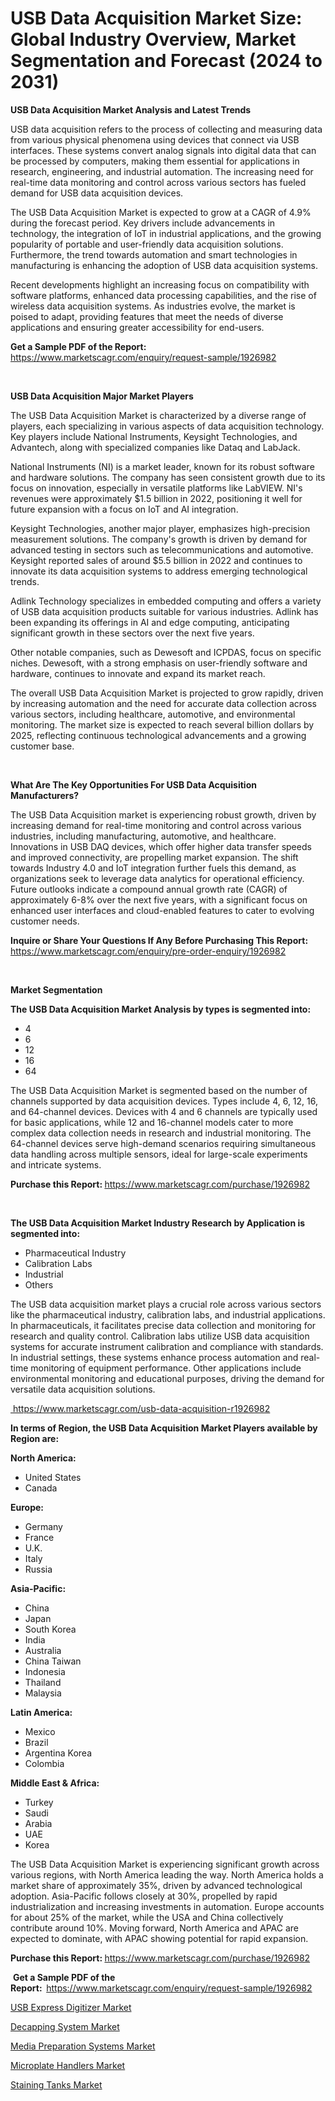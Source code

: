 <p><h1>USB Data Acquisition Market Size: Global Industry Overview, Market Segmentation and Forecast (2024 to 2031)</h1></p><p><strong>USB Data Acquisition Market Analysis and Latest Trends</strong></p>
<p><p>USB data acquisition refers to the process of collecting and measuring data from various physical phenomena using devices that connect via USB interfaces. These systems convert analog signals into digital data that can be processed by computers, making them essential for applications in research, engineering, and industrial automation. The increasing need for real-time data monitoring and control across various sectors has fueled demand for USB data acquisition devices.</p><p>The USB Data Acquisition Market is expected to grow at a CAGR of 4.9% during the forecast period. Key drivers include advancements in technology, the integration of IoT in industrial applications, and the growing popularity of portable and user-friendly data acquisition solutions. Furthermore, the trend towards automation and smart technologies in manufacturing is enhancing the adoption of USB data acquisition systems. </p><p>Recent developments highlight an increasing focus on compatibility with software platforms, enhanced data processing capabilities, and the rise of wireless data acquisition systems. As industries evolve, the market is poised to adapt, providing features that meet the needs of diverse applications and ensuring greater accessibility for end-users.</p></p>
<p><strong>Get a Sample PDF of the Report:&nbsp;</strong> <a href="https://www.marketscagr.com/enquiry/request-sample/1926982?utm_campaign=1615&utm_medium=2&utm_source=Github&utm_content=ia&utm_term=25102024&utm_id=usb-data-acquisition">https://www.marketscagr.com/enquiry/request-sample/1926982</a></p>
<p>&nbsp;</p>
<p><strong>USB Data Acquisition Major Market Players</strong></p>
<p><p>The USB Data Acquisition Market is characterized by a diverse range of players, each specializing in various aspects of data acquisition technology. Key players include National Instruments, Keysight Technologies, and Advantech, along with specialized companies like Dataq and LabJack.</p><p>National Instruments (NI) is a market leader, known for its robust software and hardware solutions. The company has seen consistent growth due to its focus on innovation, especially in versatile platforms like LabVIEW. NI's revenues were approximately $1.5 billion in 2022, positioning it well for future expansion with a focus on IoT and AI integration.</p><p>Keysight Technologies, another major player, emphasizes high-precision measurement solutions. The company's growth is driven by demand for advanced testing in sectors such as telecommunications and automotive. Keysight reported sales of around $5.5 billion in 2022 and continues to innovate its data acquisition systems to address emerging technological trends.</p><p>Adlink Technology specializes in embedded computing and offers a variety of USB data acquisition products suitable for various industries. Adlink has been expanding its offerings in AI and edge computing, anticipating significant growth in these sectors over the next five years.</p><p>Other notable companies, such as Dewesoft and ICPDAS, focus on specific niches. Dewesoft, with a strong emphasis on user-friendly software and hardware, continues to innovate and expand its market reach.</p><p>The overall USB Data Acquisition Market is projected to grow rapidly, driven by increasing automation and the need for accurate data collection across various sectors, including healthcare, automotive, and environmental monitoring. The market size is expected to reach several billion dollars by 2025, reflecting continuous technological advancements and a growing customer base.</p></p>
<p>&nbsp;</p>
<p><strong>What Are The Key Opportunities For USB Data Acquisition Manufacturers?</strong></p>
<p><p>The USB Data Acquisition market is experiencing robust growth, driven by increasing demand for real-time monitoring and control across various industries, including manufacturing, automotive, and healthcare. Innovations in USB DAQ devices, which offer higher data transfer speeds and improved connectivity, are propelling market expansion. The shift towards Industry 4.0 and IoT integration further fuels this demand, as organizations seek to leverage data analytics for operational efficiency. Future outlooks indicate a compound annual growth rate (CAGR) of approximately 6-8% over the next five years, with a significant focus on enhanced user interfaces and cloud-enabled features to cater to evolving customer needs.</p></p>
<p><strong>Inquire or Share Your Questions If Any Before Purchasing This Report:</strong> <a href="https://www.marketscagr.com/enquiry/pre-order-enquiry/1926982?utm_campaign=1615&utm_medium=2&utm_source=Github&utm_content=ia&utm_term=25102024&utm_id=usb-data-acquisition">https://www.marketscagr.com/enquiry/pre-order-enquiry/1926982</a></p>
<p>&nbsp;</p>
<p><strong>Market Segmentation</strong></p>
<p><strong>The USB Data Acquisition Market Analysis by types is segmented into:</strong></p>
<p><ul><li>4</li><li>6</li><li>12</li><li>16</li><li>64</li></ul></p>
<p><p>The USB Data Acquisition Market is segmented based on the number of channels supported by data acquisition devices. Types include 4, 6, 12, 16, and 64-channel devices. Devices with 4 and 6 channels are typically used for basic applications, while 12 and 16-channel models cater to more complex data collection needs in research and industrial monitoring. The 64-channel devices serve high-demand scenarios requiring simultaneous data handling across multiple sensors, ideal for large-scale experiments and intricate systems.</p></p>
<p><strong>Purchase this Report:&nbsp;</strong><a href="https://www.marketscagr.com/purchase/1926982?utm_campaign=1615&utm_medium=2&utm_source=Github&utm_content=ia&utm_term=25102024&utm_id=usb-data-acquisition">https://www.marketscagr.com/purchase/1926982</a></p>
<p>&nbsp;</p>
<p><strong>The USB Data Acquisition Market Industry Research by Application is segmented into:</strong></p>
<p><ul><li>Pharmaceutical Industry</li><li>Calibration Labs</li><li>Industrial</li><li>Others</li></ul></p>
<p><p>The USB data acquisition market plays a crucial role across various sectors like the pharmaceutical industry, calibration labs, and industrial applications. In pharmaceuticals, it facilitates precise data collection and monitoring for research and quality control. Calibration labs utilize USB data acquisition systems for accurate instrument calibration and compliance with standards. In industrial settings, these systems enhance process automation and real-time monitoring of equipment performance. Other applications include environmental monitoring and educational purposes, driving the demand for versatile data acquisition solutions.</p></p>
<p><a href="https://www.marketscagr.com/usb-data-acquisition-r1926982?utm_campaign=1615&utm_medium=2&utm_source=Github&utm_content=ia&utm_term=25102024&utm_id=usb-data-acquisition">&nbsp;https://www.marketscagr.com/usb-data-acquisition-r1926982</a></p>
<p><strong>In terms of Region, the USB Data Acquisition Market Players available by Region are:</strong></p>
<p>
    <p> <strong> North America: </strong>
        <ul>
            <li>United States</li>
            <li>Canada</li>
        </ul>
        </p> 
    <p> <strong> Europe: </strong>
        <ul>
            <li>Germany</li>
            <li>France</li>
            <li>U.K.</li>
            <li>Italy</li>
            <li>Russia</li>
        </ul>
        </p> 
    <p> <strong> Asia-Pacific: </strong>
        <ul>
            <li>China</li>
            <li>Japan</li>
            <li>South Korea</li>
            <li>India</li>
            <li>Australia</li>
            <li>China Taiwan</li>
            <li>Indonesia</li>
            <li>Thailand</li>
            <li>Malaysia</li>
        </ul>
        </p> 
    <p> <strong> Latin America: </strong>
        <ul>
            <li>Mexico</li>
            <li>Brazil</li>
            <li>Argentina Korea</li>
            <li>Colombia</li>
        </ul>
        </p> 
    <p> <strong> Middle East & Africa: </strong>
        <ul>
            <li>Turkey</li>
            <li>Saudi</li>
            <li>Arabia</li>
            <li>UAE</li>
            <li>Korea</li>
        </ul>
    </p>
    </p>
<p><p>The USB Data Acquisition Market is experiencing significant growth across various regions, with North America leading the way. North America holds a market share of approximately 35%, driven by advanced technological adoption. Asia-Pacific follows closely at 30%, propelled by rapid industrialization and increasing investments in automation. Europe accounts for about 25% of the market, while the USA and China collectively contribute around 10%. Moving forward, North America and APAC are expected to dominate, with APAC showing potential for rapid expansion.</p></p>
<p><strong>Purchase this Report: </strong><a href="https://www.marketscagr.com/purchase/1926982?utm_campaign=1615&utm_medium=2&utm_source=Github&utm_content=ia&utm_term=25102024&utm_id=usb-data-acquisition">https://www.marketscagr.com/purchase/1926982</a></p>
<p>&nbsp;<strong>Get a Sample PDF of the Report:&nbsp;&nbsp;</strong><a href="https://www.marketscagr.com/enquiry/request-sample/1926982?utm_campaign=1615&utm_medium=2&utm_source=Github&utm_content=ia&utm_term=25102024&utm_id=usb-data-acquisition">https://www.marketscagr.com/enquiry/request-sample/1926982</a></p>
<p><strong></strong></p>
<p><p><a href="https://github.com/FahadAhmed223/Market-Research-Report-List-1/blob/main/usb-express-digitizer-market.md?utm_campaign=1615&utm_medium=2&utm_source=Github&utm_content=ia&utm_term=25102024&utm_id=usb-data-acquisition">USB Express Digitizer Market</a></p><p><a href="https://www.linkedin.com/pulse/market-dynamics-future-trends-global-decapping-system-sector-rwv1f?utm_campaign=1615&utm_medium=2&utm_source=Github&utm_content=ia&utm_term=25102024&utm_id=usb-data-acquisition">Decapping System Market</a></p><p><a href="https://www.linkedin.com/pulse/media-preparation-systems-industry-insights-report-analyzing-ymn2f?utm_campaign=1615&utm_medium=2&utm_source=Github&utm_content=ia&utm_term=25102024&utm_id=usb-data-acquisition">Media Preparation Systems Market</a></p><p><a href="https://www.linkedin.com/pulse/navigating-global-microplate-handlers-market-from-trends-strategy-g3aif?utm_campaign=1615&utm_medium=2&utm_source=Github&utm_content=ia&utm_term=25102024&utm_id=usb-data-acquisition">Microplate Handlers Market</a></p><p><a href="https://www.linkedin.com/pulse/global-staining-tanks-market-share-growth-opportunities-growing-lqsxf?utm_campaign=1615&utm_medium=2&utm_source=Github&utm_content=ia&utm_term=25102024&utm_id=usb-data-acquisition">Staining Tanks Market</a></p></p>